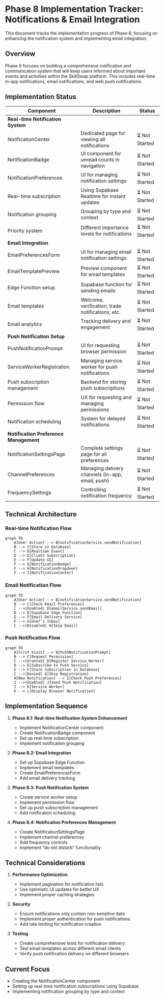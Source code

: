 # Phase 8 Implementation Tracker: Notifications & Email Integration

This document tracks the implementation progress of Phase 8, focusing on enhancing the notification system and implementing email integration.

## Overview

Phase 8 focuses on building a comprehensive notification and communication system that will keep users informed about important events and activities within the SkillSwap platform. This includes real-time in-app notifications, email notifications, and web push notifications.

## Implementation Status

| Component | Description | Status |
|-----------|-------------|--------|
| **Real-time Notification System** | | |
| NotificationCenter | Dedicated page for viewing all notifications | ⏳ Not Started |
| NotificationBadge | UI component for unread counts in navigation | ⏳ Not Started |
| NotificationPreferences | UI for managing notification settings | ⏳ Not Started |
| Real-time subscription | Using Supabase Realtime for instant updates | ⏳ Not Started |
| Notification grouping | Grouping by type and context | ⏳ Not Started |
| Priority system | Different importance levels for notifications | ⏳ Not Started |
| **Email Integration** | | |
| EmailPreferencesForm | UI for managing email notification settings | ⏳ Not Started |
| EmailTemplatePreview | Preview component for email templates | ⏳ Not Started |
| Edge Function setup | Supabase function for sending emails | ⏳ Not Started |
| Email templates | Welcome, verification, trade notifications, etc. | ⏳ Not Started |
| Email analytics | Tracking delivery and engagement | ⏳ Not Started |
| **Push Notification Setup** | | |
| PushNotificationPrompt | UI for requesting browser permission | ⏳ Not Started |
| ServiceWorkerRegistration | Managing service worker for push notifications | ⏳ Not Started |
| Push subscription management | Backend for storing push subscriptions | ⏳ Not Started |
| Permission flow | UX for requesting and managing permissions | ⏳ Not Started |
| Notification scheduling | System for delayed notifications | ⏳ Not Started |
| **Notification Preference Management** | | |
| NotificationSettingsPage | Complete settings page for all preferences | ⏳ Not Started |
| ChannelPreferences | Managing delivery channels (in-app, email, push) | ⏳ Not Started |
| FrequencySettings | Controlling notification frequency | ⏳ Not Started |

## Technical Architecture

### Real-time Notification Flow

```mermaid
graph TD
    A[User Action] --> B[notificationService.sendNotification]
    B --> C[Store in Database]
    C --> D[Realtime Event]
    D --> E[Client Subscription]
    E --> F[Update UI]
    F --> G[NotificationBadge]
    F --> H[NotificationDropdown]
    F --> I[NotificationCenter]
```

### Email Notification Flow

```mermaid
graph TD
    A[User Action] --> B[notificationService.sendNotification]
    B --> C[Check Email Preferences]
    C -->|Enabled| D[emailService.sendEmail]
    D --> E[Supabase Edge Function]
    E --> F[Email Delivery Service]
    F --> G[User's Inbox]
    C -->|Disabled| H[Skip Email]
```

### Push Notification Flow

```mermaid
graph TD
    A[First Visit] --> B[PushNotificationPrompt]
    B --> C[Request Permission]
    C -->|Granted| D[Register Service Worker]
    D --> E[Subscribe to Push Service]
    E --> F[Store Subscription in Database]
    C -->|Denied| G[Skip Registration]
    H[New Notification] --> I[Check Push Preferences]
    I -->|Enabled| J[Send Push Notification]
    J --> K[Service Worker]
    K --> L[Display Browser Notification]
```

## Implementation Sequence

1. **Phase 8.1: Real-time Notification System Enhancement**
   - Implement NotificationCenter component
   - Create NotificationBadge component
   - Set up real-time subscription
   - Implement notification grouping

2. **Phase 8.2: Email Integration**
   - Set up Supabase Edge Function
   - Implement email templates
   - Create EmailPreferencesForm
   - Add email delivery tracking

3. **Phase 8.3: Push Notification System**
   - Create service worker setup
   - Implement permission flow
   - Set up push subscription management
   - Add notification scheduling

4. **Phase 8.4: Notification Preferences Management**
   - Create NotificationSettingsPage
   - Implement channel preferences
   - Add frequency controls
   - Implement "do not disturb" functionality

## Technical Considerations

1. **Performance Optimization**
   - Implement pagination for notification lists
   - Use optimistic UI updates for better UX
   - Implement proper caching strategies

2. **Security**
   - Ensure notifications only contain non-sensitive data
   - Implement proper authentication for push notifications
   - Add rate limiting for notification creation

3. **Testing**
   - Create comprehensive tests for notification delivery
   - Test email templates across different email clients
   - Verify push notification delivery on different browsers

## Current Focus

- Creating the NotificationCenter component
- Setting up real-time notification subscriptions using Supabase
- Implementing notification grouping by type and context
